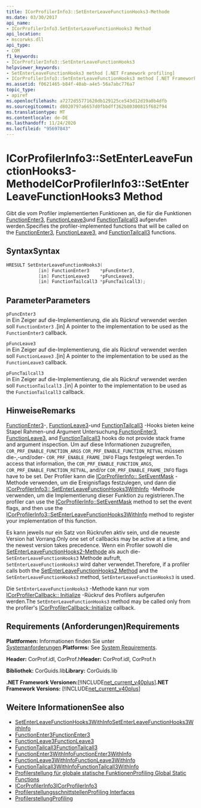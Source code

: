 ```yaml
---
title: ICorProfilerInfo3::SetEnterLeaveFunctionHooks3-Methode
ms.date: 03/30/2017
api_name:
- ICorProfilerInfo3.SetEnterLeaveFunctionHooks3 Method
api_location:
- mscorwks.dll
api_type:
- COM
f1_keywords:
- ICorProfilerInfo3::SetEnterLeaveFunctionHooks3
helpviewer_keywords:
- SetEnterLeaveFunctionHooks3 method [.NET Framework profiling]
- ICorProfilerInfo3::SetEnterLeaveFunctionHooks3 method [.NET Framework profiling]
ms.assetid: f0621465-b84f-40ab-a4e5-56a7abc776a7
topic_type:
- apiref
ms.openlocfilehash: a7272d55771620db129125ce543d12d19a0b4dfb
ms.sourcegitcommit: d8020797a6657d0fbbdff362b80300815f682f94
ms.translationtype: MT
ms.contentlocale: de-DE
ms.lasthandoff: 11/24/2020
ms.locfileid: "95697843"
---
```

# <a name="icorprofilerinfo3setenterleavefunctionhooks3-method"></a><span data-ttu-id="b4ef1-102">ICorProfilerInfo3::SetEnterLeaveFunctionHooks3-Methode</span><span class="sxs-lookup"><span data-stu-id="b4ef1-102">ICorProfilerInfo3::SetEnterLeaveFunctionHooks3 Method</span></span>

<span data-ttu-id="b4ef1-103">Gibt die vom Profiler implementierten Funktionen an, die für die Funktionen [FunctionEnter3](functionenter3-function.md), [FunctionLeave3](functionleave3-function.md)und [FunctionTailcall3](functiontailcall3-function.md) aufgerufen werden.</span><span class="sxs-lookup"><span data-stu-id="b4ef1-103">Specifies the profiler-implemented functions that will be called on the [FunctionEnter3](functionenter3-function.md), [FunctionLeave3](functionleave3-function.md), and [FunctionTailcall3](functiontailcall3-function.md) functions.</span></span>  
  
## <a name="syntax"></a><span data-ttu-id="b4ef1-104">Syntax</span><span class="sxs-lookup"><span data-stu-id="b4ef1-104">Syntax</span></span>  
  
```cpp  
HRESULT SetEnterLeaveFunctionHooks3(  
            [in] FunctionEnter3    *pFuncEnter3,  
            [in] FunctionLeave3    *pFuncLeave3,  
            [in] FunctionTailcall3 *pFuncTailcall3);  
```  
  
## <a name="parameters"></a><span data-ttu-id="b4ef1-105">Parameter</span><span class="sxs-lookup"><span data-stu-id="b4ef1-105">Parameters</span></span>  

 `pFuncEnter3`  
 <span data-ttu-id="b4ef1-106">in Ein Zeiger auf die-Implementierung, die als Rückruf verwendet werden soll `FunctionEnter3` .</span><span class="sxs-lookup"><span data-stu-id="b4ef1-106">[in] A pointer to the implementation to be used as the `FunctionEnter3` callback.</span></span>  
  
 `pFuncLeave3`  
 <span data-ttu-id="b4ef1-107">in Ein Zeiger auf die-Implementierung, die als Rückruf verwendet werden soll `FunctionLeave3` .</span><span class="sxs-lookup"><span data-stu-id="b4ef1-107">[in] A pointer to the implementation to be used as the `FunctionLeave3` callback.</span></span>  
  
 `pFuncTailcall3`  
 <span data-ttu-id="b4ef1-108">in Ein Zeiger auf die-Implementierung, die als Rückruf verwendet werden soll `FunctionTailcall3` .</span><span class="sxs-lookup"><span data-stu-id="b4ef1-108">[in] A pointer to the implementation to be used as the `FunctionTailcall3` callback.</span></span>  
  
## <a name="remarks"></a><span data-ttu-id="b4ef1-109">Hinweise</span><span class="sxs-lookup"><span data-stu-id="b4ef1-109">Remarks</span></span>  

 <span data-ttu-id="b4ef1-110">[FunctionEnter3](functionenter3-function.md)-, [FunctionLeave3](functionleave3-function.md)-und [FunctionTailcall3](functiontailcall3-function.md) -Hooks bieten keine Stapel Rahmen-und Argument Untersuchung.</span><span class="sxs-lookup"><span data-stu-id="b4ef1-110">[FunctionEnter3](functionenter3-function.md), [FunctionLeave3](functionleave3-function.md), and [FunctionTailcall3](functiontailcall3-function.md) hooks do not provide stack frame and argument inspection.</span></span> <span data-ttu-id="b4ef1-111">Um auf diese Informationen zuzugreifen, `COR_PRF_ENABLE_FUNCTION_ARGS` `COR_PRF_ENABLE_FUNCTION_RETVAL` müssen die-,-und/oder-  `COR_PRF_ENABLE_FRAME_INFO` Flags festgelegt werden.</span><span class="sxs-lookup"><span data-stu-id="b4ef1-111">To access that information, the `COR_PRF_ENABLE_FUNCTION_ARGS`, `COR_PRF_ENABLE_FUNCTION_RETVAL`, and/or  `COR_PRF_ENABLE_FRAME_INFO` flags have to be set.</span></span> <span data-ttu-id="b4ef1-112">Der Profiler kann die [ICorProfilerInfo:: SetEventMask](icorprofilerinfo-seteventmask-method.md) -Methode verwenden, um die Ereignisflags festzulegen, und dann die [ICorProfilerInfo3:: SetEnterLeaveFunctionHooks3WithInfo](icorprofilerinfo3-setenterleavefunctionhooks3withinfo-method.md) -Methode verwenden, um die Implementierung dieser Funktion zu registrieren.</span><span class="sxs-lookup"><span data-stu-id="b4ef1-112">The profiler can use the [ICorProfilerInfo::SetEventMask](icorprofilerinfo-seteventmask-method.md) method to set the event flags, and then use the [ICorProfilerInfo3::SetEnterLeaveFunctionHooks3WithInfo](icorprofilerinfo3-setenterleavefunctionhooks3withinfo-method.md) method to register your implementation of this function.</span></span>  
  
 <span data-ttu-id="b4ef1-113">Es kann jeweils nur ein Satz von Rückrufen aktiv sein, und die neueste Version hat Vorrang.</span><span class="sxs-lookup"><span data-stu-id="b4ef1-113">Only one set of callbacks may be active at a time, and the newest version takes precedence.</span></span> <span data-ttu-id="b4ef1-114">Wenn ein Profiler sowohl die [SetEnterLeaveFunctionHooks2-Methode](icorprofilerinfo2-setenterleavefunctionhooks2-method.md) als auch die- `SetEnterLeaveFunctionHooks3` Methode aufruft, `SetEnterLeaveFunctionHooks3` wird daher verwendet.</span><span class="sxs-lookup"><span data-stu-id="b4ef1-114">Therefore, if a profiler calls both the [SetEnterLeaveFunctionHooks2 Method](icorprofilerinfo2-setenterleavefunctionhooks2-method.md) and the `SetEnterLeaveFunctionHooks3` method, `SetEnterLeaveFunctionHooks3` is used.</span></span>  
  
 <span data-ttu-id="b4ef1-115">Die `SetEnterLeaveFunctionHooks3` -Methode kann nur vom [ICorProfilerCallback:: Initialize](icorprofilercallback-initialize-method.md) -Rückruf des Profilers aufgerufen werden.</span><span class="sxs-lookup"><span data-stu-id="b4ef1-115">The `SetEnterLeaveFunctionHooks3` method may be called only from the profiler's [ICorProfilerCallback::Initialize](icorprofilercallback-initialize-method.md) callback.</span></span>  
  
## <a name="requirements"></a><span data-ttu-id="b4ef1-116">Requirements (Anforderungen)</span><span class="sxs-lookup"><span data-stu-id="b4ef1-116">Requirements</span></span>  

 <span data-ttu-id="b4ef1-117">**Plattformen:** Informationen finden Sie unter [Systemanforderungen](../../get-started/system-requirements.md).</span><span class="sxs-lookup"><span data-stu-id="b4ef1-117">**Platforms:** See [System Requirements](../../get-started/system-requirements.md).</span></span>  
  
 <span data-ttu-id="b4ef1-118">**Header:** CorProf.idl, CorProf.h</span><span class="sxs-lookup"><span data-stu-id="b4ef1-118">**Header:** CorProf.idl, CorProf.h</span></span>  
  
 <span data-ttu-id="b4ef1-119">**Bibliothek:** CorGuids.lib</span><span class="sxs-lookup"><span data-stu-id="b4ef1-119">**Library:** CorGuids.lib</span></span>  
  
 <span data-ttu-id="b4ef1-120">**.NET Framework Versionen:**[!INCLUDE[net_current_v40plus](../../../../includes/net-current-v40plus-md.md)]</span><span class="sxs-lookup"><span data-stu-id="b4ef1-120">**.NET Framework Versions:** [!INCLUDE[net_current_v40plus](../../../../includes/net-current-v40plus-md.md)]</span></span>  
  
## <a name="see-also"></a><span data-ttu-id="b4ef1-121">Weitere Informationen</span><span class="sxs-lookup"><span data-stu-id="b4ef1-121">See also</span></span>

- [<span data-ttu-id="b4ef1-122">SetEnterLeaveFunctionHooks3WithInfo</span><span class="sxs-lookup"><span data-stu-id="b4ef1-122">SetEnterLeaveFunctionHooks3WithInfo</span></span>](icorprofilerinfo3-setenterleavefunctionhooks3withinfo-method.md)
- [<span data-ttu-id="b4ef1-123">FunctionEnter3</span><span class="sxs-lookup"><span data-stu-id="b4ef1-123">FunctionEnter3</span></span>](functionenter3-function.md)
- [<span data-ttu-id="b4ef1-124">FunctionLeave3</span><span class="sxs-lookup"><span data-stu-id="b4ef1-124">FunctionLeave3</span></span>](functionleave3-function.md)
- [<span data-ttu-id="b4ef1-125">FunctionTailcall3</span><span class="sxs-lookup"><span data-stu-id="b4ef1-125">FunctionTailcall3</span></span>](functiontailcall3-function.md)
- [<span data-ttu-id="b4ef1-126">FunctionEnter3WithInfo</span><span class="sxs-lookup"><span data-stu-id="b4ef1-126">FunctionEnter3WithInfo</span></span>](functionenter3withinfo-function.md)
- [<span data-ttu-id="b4ef1-127">FunctionLeave3WithInfo</span><span class="sxs-lookup"><span data-stu-id="b4ef1-127">FunctionLeave3WithInfo</span></span>](functionleave3withinfo-function.md)
- [<span data-ttu-id="b4ef1-128">FunctionTailcall3WithInfo</span><span class="sxs-lookup"><span data-stu-id="b4ef1-128">FunctionTailcall3WithInfo</span></span>](functiontailcall3withinfo-function.md)
- [<span data-ttu-id="b4ef1-129">Profilerstellung für globale statische Funktionen</span><span class="sxs-lookup"><span data-stu-id="b4ef1-129">Profiling Global Static Functions</span></span>](profiling-global-static-functions.md)
- [<span data-ttu-id="b4ef1-130">ICorProfilerInfo3</span><span class="sxs-lookup"><span data-stu-id="b4ef1-130">ICorProfilerInfo3</span></span>](icorprofilerinfo3-interface.md)
- [<span data-ttu-id="b4ef1-131">Profilerstellungsschnittstellen</span><span class="sxs-lookup"><span data-stu-id="b4ef1-131">Profiling Interfaces</span></span>](profiling-interfaces.md)
- [<span data-ttu-id="b4ef1-132">Profilerstellung</span><span class="sxs-lookup"><span data-stu-id="b4ef1-132">Profiling</span></span>](index.md)
